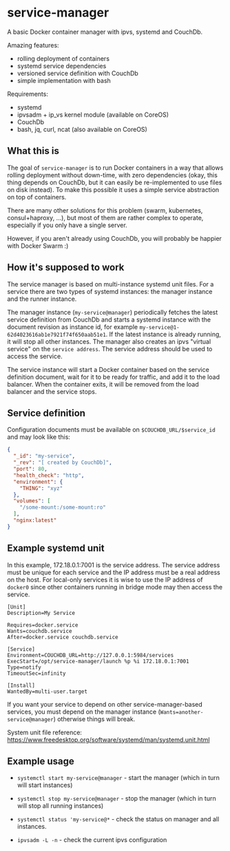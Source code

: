 # service-manager

A basic Docker container manager with ipvs, systemd and CouchDb.

Amazing features:
 * rolling deployment of containers
 * systemd service dependencies
 * versioned service definition with CouchDb
 * simple implementation with bash

Requirements:
 * systemd
 * ipvsadm + ip_vs kernel module (available on CoreOS)
 * CouchDb
 * bash, jq, curl, ncat (also available on CoreOS)

## What this is

The goal of `service-manager` is to run Docker containers in a way that allows
rolling deployment without down-time, with zero dependencies (okay, this thing
depends on CouchDb, but it can easily be re-implemented to use files on disk
instead). To make this possible it uses a simple service abstraction on top of
containers.

There are many other solutions for this problem (swarm, kubernetes,
consul+haproxy, ...), but most of them are rather complex to operate,
especially if you only have a single server.

However, if you aren't already using CouchDb, you will probably be happier with
Docker Swarm :)

## How it's supposed to work

The service manager is based on multi-instance systemd unit files. For a
service there are two types of systemd instances: the manager instance and the
runner instance.

The manager instance (`my-service@manager`) periodically fetches the latest
service definition from CouchDb and starts a systemd instance with the document
revision as instance id, for example
`my-service@1-62d4023616ab1e7921f74f650aab51e1`. If the latest instance is
already running, it will stop all other instances. The manager also creates an
ipvs "virtual service" on the `service address`. The service address should be
used to access the service.

The service instance will start a Docker container based on the service
definition document, wait for it to be ready for traffic, and add it to the
load balancer. When the container exits, it will be removed from the load
balancer and the service stops.

## Service definition

Configuration documents must be available on `$COUCHDB_URL/$service_id` and may
look like this:

```json
{
  "_id": "my-service",
  "_rev": "[ created by CouchDb]",
  "port": 80,
  "health_check": "http",
  "environment": {
    "THING": "xyz"
  },
  "volumes": [
    "/some-mount:/some-mount:ro"
  ],
  "nginx:latest"
}
```

## Example systemd unit

In this example, 172.18.0.1:7001 is the service address. The service address
must be unique for each service and the IP address must be a real address on
the host. For local-only services it is wise to use the IP address of `docker0`
since other containers running in bridge mode may then access the service.

```
[Unit]
Description=My Service

Requires=docker.service
Wants=couchdb.service
After=docker.service couchdb.service

[Service]
Environment=COUCHDB_URL=http://127.0.0.1:5984/services
ExecStart=/opt/service-manager/launch %p %i 172.18.0.1:7001
Type=notify
TimeoutSec=infinity

[Install]
WantedBy=multi-user.target
```

If you want your service to depend on other service-manager-based services, you
must depend on the manager instance (`Wants=another-service@manager`) otherwise
things will break.

System unit file reference:
https://www.freedesktop.org/software/systemd/man/systemd.unit.html

## Example usage

* `systemctl start my-service@manager` - start the manager (which in turn will
                                         start instances)

* `systemctl stop my-service@manager` - stop the manager (which in turn will
                                        stop all running instances)

* `systemctl status 'my-service@*` - check the status on manager and all
                                     instances.

* `ipvsadm -L -n` - check the current ipvs configuration

